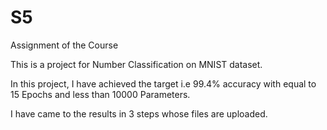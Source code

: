 # S5
Assignment of the Course

This is a project for Number Classification on MNIST dataset.

In this project, I have achieved the target i.e 99.4% accuracy with equal to 15 Epochs and less than 10000 Parameters.

I have came to the results in 3 steps whose files are uploaded.
